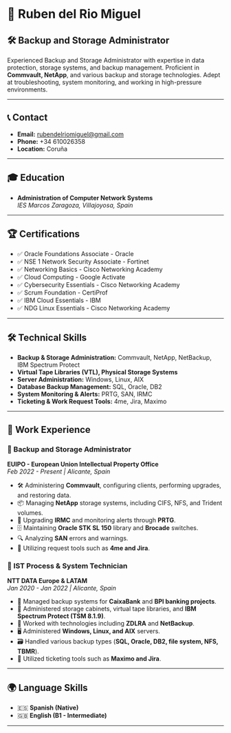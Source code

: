# 📄 Ruben del Rio Miguel

## 🛠 Backup and Storage Administrator

Experienced Backup and Storage Administrator with expertise in data protection, storage systems, and backup management. Proficient in **Commvault, NetApp**, and various backup and storage technologies. Adept at troubleshooting, system monitoring, and working in high-pressure environments.

---

## 📞 Contact
- **Email:** [rubendelriomiguel@gmail.com](mailto:rubendelriomiguel@gmail.com)
- **Phone:** +34 610026358
- **Location:** Coruña

---

## 🎓 Education
- **Administration of Computer Network Systems**  
  *IES Marcos Zaragoza, Villajoyosa, Spain*

---

## 🏆 Certifications
- ✅ Oracle Foundations Associate - Oracle
- ✅ NSE 1 Network Security Associate - Fortinet
- ✅ Networking Basics - Cisco Networking Academy
- ✅ Cloud Computing - Google Activate
- ✅ Cybersecurity Essentials - Cisco Networking Academy
- ✅ Scrum Foundation - CertiProf
- ✅ IBM Cloud Essentials - IBM
- ✅ NDG Linux Essentials - Cisco Networking Academy

---

## 🛠 Technical Skills
- **Backup & Storage Administration:** Commvault, NetApp, NetBackup, IBM Spectrum Protect
- **Virtual Tape Libraries (VTL), Physical Storage Systems**
- **Server Administration:** Windows, Linux, AIX
- **Database Backup Management:** SQL, Oracle, DB2
- **System Monitoring & Alerts:** PRTG, SAN, IRMC
- **Ticketing & Work Request Tools:** 4me, Jira, Maximo

---

## 💼 Work Experience

### 🔹 Backup and Storage Administrator
**EUIPO - European Union Intellectual Property Office**  
*Feb 2022 - Present | Alicante, Spain*

- 🛠 Administering **Commvault**, configuring clients, performing upgrades, and restoring data.
- 📦 Managing **NetApp** storage systems, including CIFS, NFS, and Trident volumes.
- 🔄 Upgrading **IRMC** and monitoring alerts through **PRTG**.
- 🗄️ Maintaining **Oracle STK SL 150** library and **Brocade** switches.
- 🔍 Analyzing **SAN** errors and warnings.
- 🎫 Utilizing request tools such as **4me and Jira**.

### 🔹 IST Process & System Technician
**NTT DATA Europe & LATAM**  
*Jan 2020 - Jan 2022 | Alicante, Spain*

- 💾 Managed backup systems for **CaixaBank** and **BPI banking projects**.
- 📂 Administered storage cabinets, virtual tape libraries, and **IBM Spectrum Protect (TSM 8.1.9)**.
- 🔧 Worked with technologies including **ZDLRA** and **NetBackup**.
- 🖥️ Administered **Windows, Linux, and AIX** servers.
- 🗃️ Handled various backup types (**SQL, Oracle, DB2, file system, NFS, TBMR**).
- 🎫 Utilized ticketing tools such as **Maximo and Jira**.

---

## 🌍 Language Skills
- 🇪🇸 **Spanish (Native)**
- 🇬🇧 **English (B1 - Intermediate)**

---



